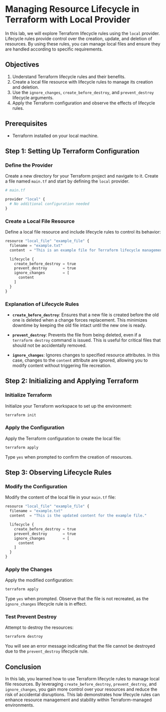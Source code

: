 # Managing Resource Lifecycle in Terraform with Local Provider

In this lab, we will explore Terraform lifecycle rules using the `local` provider. Lifecycle rules provide control over the creation, update, and deletion of resources. By using these rules, you can manage local files and ensure they are handled according to specific requirements.

## Objectives

1. Understand Terraform lifecycle rules and their benefits.
2. Create a local file resource with lifecycle rules to manage its creation and deletion.
3. Use the `ignore_changes`, `create_before_destroy`, and `prevent_destroy` lifecycle arguments.
4. Apply the Terraform configuration and observe the effects of lifecycle rules.

## Prerequisites

- Terraform installed on your local machine.

## Step 1: Setting Up Terraform Configuration

### Define the Provider

Create a new directory for your Terraform project and navigate to it. Create a file named `main.tf` and start by defining the `local` provider.

```py
# main.tf

provider "local" {
  # No additional configuration needed
}
```

### Create a Local File Resource

Define a local file resource and include lifecycle rules to control its behavior:

```py
resource "local_file" "example_file" {
  filename = "example.txt"
  content  = "This is an example file for Terraform lifecycle management."

  lifecycle {
    create_before_destroy = true
    prevent_destroy       = true
    ignore_changes        = [
      content
    ]
  }
}
```

### Explanation of Lifecycle Rules

- **`create_before_destroy`**: Ensures that a new file is created before the old one is deleted when a change forces replacement. This minimizes downtime by keeping the old file intact until the new one is ready.

- **`prevent_destroy`**: Prevents the file from being deleted, even if a `terraform destroy` command is issued. This is useful for critical files that should not be accidentally removed.

- **`ignore_changes`**: Ignores changes to specified resource attributes. In this case, changes to the `content` attribute are ignored, allowing you to modify content without triggering file recreation.

## Step 2: Initializing and Applying Terraform

### Initialize Terraform

Initialize your Terraform workspace to set up the environment:

```sh
terraform init
```

### Apply the Configuration

Apply the Terraform configuration to create the local file:

```sh
terraform apply
```

Type `yes` when prompted to confirm the creation of resources.

## Step 3: Observing Lifecycle Rules

### Modify the Configuration

Modify the content of the local file in your `main.tf` file:

```py
resource "local_file" "example_file" {
  filename = "example.txt"
  content  = "This is the updated content for the example file."

  lifecycle {
    create_before_destroy = true
    prevent_destroy       = true
    ignore_changes        = [
      content
    ]
  }
}
```

### Apply the Changes

Apply the modified configuration:

```sh
terraform apply
```

Type `yes` when prompted. Observe that the file is not recreated, as the `ignore_changes` lifecycle rule is in effect.

### Test Prevent Destroy

Attempt to destroy the resources:

```sh
terraform destroy
```

You will see an error message indicating that the file cannot be destroyed due to the `prevent_destroy` lifecycle rule.

## Conclusion

In this lab, you learned how to use Terraform lifecycle rules to manage local file resources. By leveraging `create_before_destroy`, `prevent_destroy`, and `ignore_changes`, you gain more control over your resources and reduce the risk of accidental disruptions. This lab demonstrates how lifecycle rules can enhance resource management and stability within Terraform-managed environments.